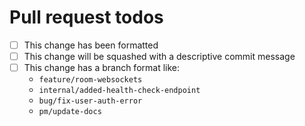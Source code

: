 # Pull request todos

- [ ] This change has been formatted
- [ ] This change will be squashed with a descriptive commit message 
- [ ] This change has a branch format like: 
  - `feature/room-websockets`
  - `internal/added-health-check-endpoint` 
  - `bug/fix-user-auth-error` 
  - `pm/update-docs` 
